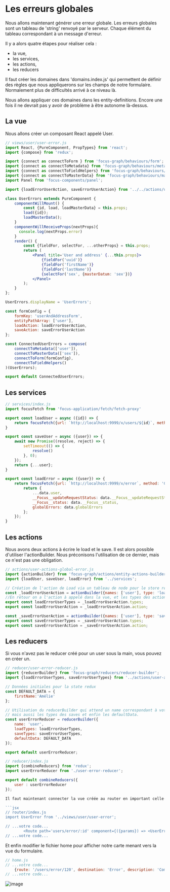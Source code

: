 # Les erreurs globales

Nous allons maintenant générer une erreur globale. Les erreurs globales sont un tableau de 'string' renvoyé par le serveur. Chaque élément du tableau correspondant à un message d'erreur.

Il y a alors quatre étapes pour réaliser cela :
- la vue,
- les services,
- les actions,
- les reducers

Il faut créer les domaines dans 'domains.index.js' qui permettent de définir des règles que nous appliquerons sur les champs de notre formulaire. Normalement plus de difficultés arrivé à ce niveau là.

Nous allons appliquer ces domaines dans les entity-definitions. Encore une fois il ne devrait pas y avoir de problème à être autonome là-dessus.

## La vue

Nous allons créer un composant React appelé User.

```jsx
// views/user/user-error.js
import React, {PureComponent, PropTypes} from 'react';
import {compose} from 'redux';

import {connect as connectToForm } from 'focus-graph/behaviours/form';
import {connect as connectToMetadata} from 'focus-graph/behaviours/metadata';
import {connect as connectToFieldHelpers} from 'focus-graph/behaviours/field';
import {connect as connectToMasterData} from 'focus-graph/behaviours/master-data';
import Panel from 'focus-components/panel';

import {loadErrorUserAction, saveErrorUserAction} from '../../actions/user-actions-global-error';

class UserErrors extends PureComponent {
    componentWillMount() {
        const {id, load, loadMasterData} = this.props;
        load({id});
        loadMasterData();
    }
    componentWillReceiveProps(nextProps){
      console.log(nextProps.error)
    }
    render() {
        const {fieldFor, selectFor, ...otherProps} = this.props;
        return (
            <Panel title='User and address' {...this.props}>
                {fieldFor('uuid')}
                {fieldFor('firstName')}
                {fieldFor('lastName')}
                {selectFor('sex', {masterDatum: 'sex'})}
            </Panel>
        );
    }
};

UserErrors.displayName = 'UserErrors';

const formConfig = {
    formKey: 'userAndAddressForm',
    entityPathArray: ['user'],
    loadAction: loadErrorUserAction,
    saveAction: saveErrorUserAction
};

const ConnectedUserErrors = compose(
    connectToMetadata(['user']),
    connectToMasterData(['sex']),
    connectToForm(formConfig),
    connectToFieldHelpers()
)(UserErrors);

export default ConnectedUserErrors;
```

## Les services

```jsx
// services/index.js
import focusFetch from 'focus-application/fetch/fetch-proxy'

export const loadUser = async ({id}) => {
    return focusFetch({url: `http://localhost:9999/x/users/${id}`, method: 'GET'});
}

export const saveUser = async ({user}) => {
    await new Promise((resolve, reject) => {
        setTimeout(() => {
            resolve()
        }, 0);
    });
    return {...user};
}

export const loadError = async ({user}) => {
    return focusFetch({url: `http://localhost:9999/x/error`, method: 'GET'}).then((data) => {
        return {
            ...data.user,
            __Focus__updateRequestStatus: data.__Focus__updateRequestStatus,
            __Focus__status: data.__Focus__status,
            globalErrors: data.globalErrors
        };
    });
}
```

## Les actions

Nous avons deux actions à écrire le load et le save. Il est alors possible d'utiliser l'actionBuilder. Nous préconisons l'utilisation de ce dernier, mais ce n'est pas une obligation.

```jsx
// actions/user-actions-global-error.js
import {actionBuilder} from 'focus-graph/actions/entity-actions-builder';
import {loadUser, saveUser, loadError} from '../services';

// Création de l'action de Load via un tableau de node pour le store redux, un type d'action et un service associé
const _loadErrorUserAction = actionBuilder({names: ['user'], type: 'load', service: loadUser});
//En retour on a l'action à appelé dans la vue, et les types des actions redux crées à donner au reduce redux
export const loadErrorUserTypes = _loadErrorUserAction.types;
export const loadErrorUserAction = _loadErrorUserAction.action;

const _saveErrorUserAction = actionBuilder({names: ['user'], type: 'save', service: loadError});
export const saveErrorUserTypes = _saveErrorUserAction.types;
export const saveErrorUserAction = _saveErrorUserAction.action;
```

## Les reducers

Si vous n'avez pas le reducer créé pour un user sous la main, vous pouvez en créer un.

```jsx
// reducer/user-error-reducer.js
import {reducerBuilder} from 'focus-graph/reducers/reducer-builder';
import {loadErrorUserTypes, saveErrorUserTypes} from '../actions/user-actions-global-error';

// Données initiales pour la state redux
const DEFAULT_DATA = {
    firstName:'Amélie'
};

// Utilisation du reducerBuilder qui attend un name correspondant à votre entité, puis les types de load renvoyés par les actions
// mais aussi les types des saves et enfin les defaultData.
const userErrorReducer = reducerBuilder({
    name: 'user',
    loadTypes: loadErrorUserTypes,
    saveTypes: saveErrorUserTypes,
    defaultData: DEFAULT_DATA
});

export default userErrorReducer;
```

```jsx
// reducer/index.js
import {combineReducers} from 'redux';
import userErrorReducer from './user-error-reducer';

export default combineReducers({
    user : userErrorReducer
});

Il faut maintenant connecter la vue créée au router en important celle-ci dans le fichier router et en précisant le chemin amenant à notre vue.

```jsx
// router/index.js
import UserError from '../views/user/user-error';

// ...votre code...
        <Route path='users/error/:id' component={({params}) => <UserError id={params.id}/>} />
// ...votre code...
```

Et enfin modifier le fichier home pour afficher notre carte menant vers la vue du formulaire.

```jsx
// home.js
// ...votre code...
    {route: '/users/error/120', destination: 'Error', description: 'Composant user avec une error', title: 'Error'}
// ...votre code...
```

![image](https://cloud.githubusercontent.com/assets/8124804/23126393/b91fb8ae-f776-11e6-8dd8-30cf29c2fb54.png)
